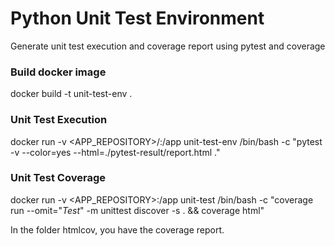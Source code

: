 # Python Unit Test Environment

Generate unit test execution and coverage report using pytest and coverage

### Build docker image

docker build -t unit-test-env .

### Unit Test Execution

docker run -v <APP_REPOSITORY>/:/app unit-test-env /bin/bash -c "pytest -v --color=yes --html=./pytest-result/report.html ."

### Unit Test Coverage 

docker run -v <APP_REPOSITORY>:/app unit-test /bin/bash -c "coverage run --omit="*Test*" -m unittest discover -s . && coverage html"

In the folder htmlcov, you have the coverage report.

